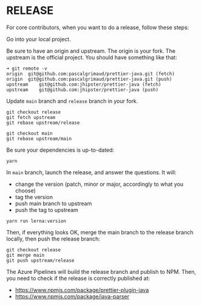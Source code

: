 # RELEASE

For core contributors, when you want to do a release, follow these steps:

Go into your local project.

Be sure to have an origin and upstream. The origin is your fork. The upstream is the official project. You should have something like that:

```
➜ git remote -v
origin	git@github.com:pascalgrimaud/prettier-java.git (fetch)
origin	git@github.com:pascalgrimaud/prettier-java.git (push)
upstream	git@github.com:jhipster/prettier-java (fetch)
upstream	git@github.com:jhipster/prettier-java (push)
```

Update `main` branch and `release` branch in your fork.

```
git checkout release
git fetch upstream
git rebase upstream/release

git checkout main
git rebase upstream/main
```

Be sure your dependencies is up-to-dated:

```
yarn
```

In `main` branch, launch the release, and answer the questions. It will:

- change the version (patch, minor or major, accordingly to what you choose)
- tag the version
- push main branch to upstream
- push the tag to upstream

```
yarn run lerna:version
```

Then, if everything looks OK, merge the main branch to the release branch locally, then push the release branch:

```
git checkout release
git merge main
git push upstream/release
```

The Azure Pipelines will build the release branch and publish to NPM.
Then, you need to check if the release is correctly published at:

- https://www.npmjs.com/package/prettier-plugin-java
- https://www.npmjs.com/package/java-parser
